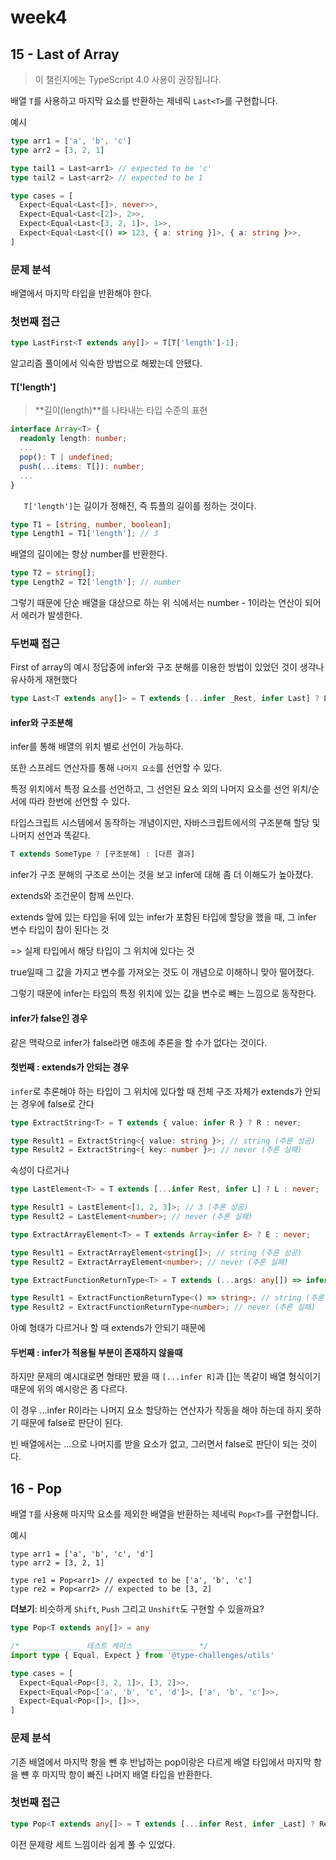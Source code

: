 # week4

## 15 - Last of Array

> 이 챌린지에는 TypeScript 4.0 사용이 권장됩니다.

배열 `T`를 사용하고 마지막 요소를 반환하는 제네릭 `Last<T>`를 구현합니다.

예시

```ts
type arr1 = ['a', 'b', 'c']
type arr2 = [3, 2, 1]

type tail1 = Last<arr1> // expected to be 'c'
type tail2 = Last<arr2> // expected to be 1
```

```ts
type cases = [
  Expect<Equal<Last<[]>, never>>,
  Expect<Equal<Last<[2]>, 2>>,
  Expect<Equal<Last<[3, 2, 1]>, 1>>,
  Expect<Equal<Last<[() => 123, { a: string }]>, { a: string }>>,
]
```



### 문제 분석

배열에서 마지막 타입을 반환해야 한다.



### 첫번째 접근

```ts
type LastFirst<T extends any[]> = T[T['length']-1];
```

알고리즘 풀이에서 익숙한 방법으로 해봤는데 안됐다.



#### T['length']

> **길이(length)**를 나타내는 타입 수준의 표현

```ts
interface Array<T> {
  readonly length: number;
  ...
  pop(): T | undefined;
  push(...items: T[]): number;
  ...
}
```



`	T['length']`는 길이가 정해진, 즉 튜플의 길이를 정하는 것이다. 

```ts
type T1 = [string, number, boolean];
type Length1 = T1['length']; // 3
```

배열의 길이에는 항상 number를 반환한다.

```ts
type T2 = string[];
type Length2 = T2['length']; // number
```

그렇기 때문에 단순 배열을 대상으로 하는 위 식에서는 number - 1이라는 연산이 되어서 에러가 발생한다.



### 두번째 접근

First of array의 예시 정답중에 infer와 구조 분해를 이용한 방법이 있었던 것이 생각나 유사하게 재현했다

``` ts
type Last<T extends any[]> = T extends [...infer _Rest, infer Last] ? Last : never;
```

#### infer와 구조분해

infer를 통해 배열의 위치 별로 선언이 가능하다.

또한 스프레드 연산자를 통해 `나머지 요소`를 선언할 수 있다.

특정 위치에서 특정 요소를 선언하고, 그 선언된 요소 외의 나머지 요소를 선언 위치/순서에 따라 한번에 선언할 수 있다.



타입스크립트 시스템에서 동작하는 개념이지만, 자바스크립트에서의 구조분해 할당 및 나머지 선언과 똑같다.

```ts
T extends SomeType ? [구조분해] : [다른 결과]
```



infer가 구조 분해의 구조로 쓰이는 것을 보고 infer에 대해 좀 더 이해도가 높아졌다.

extends와 조건문이 함께 쓰인다.

 extends 앞에 있는 타입을 뒤에 있는 infer가 포함된 타입에 할당을 했을 때, 그 infer 변수 타입이 참이 된다는 것

=> 실제 타입에서 해당 타입이 그 위치에 있다는 것

true일때 그 값을 가지고 변수를 가져오는 것도 이 개념으로 이해하니 맞아 떨어졌다.

그렇기 때문에 infer는 타입의 특정 위치에 있는 값을 변수로 빼는 느낌으로 동작한다.



#### infer가 false인 경우

같은 맥락으로 infer가 false라면 애초에 추론을 할 수가 없다는 것이다.

#### 첫번째 : extends가 안되는 경우

`infer`로 추론해야 하는 타입이 그 위치에 있다할 때 전체 구조 자체가 extends가 안되는 경우에 false로 간다

```ts
type ExtractString<T> = T extends { value: infer R } ? R : never;

type Result1 = ExtractString<{ value: string }>; // string (추론 성공)
type Result2 = ExtractString<{ key: number }>; // never (추론 실패)
```

속성이 다르거나

```ts
type LastElement<T> = T extends [...infer Rest, infer L] ? L : never;

type Result1 = LastElement<[1, 2, 3]>; // 3 (추론 성공)
type Result2 = LastElement<number>; // never (추론 실패)
```

```ts
type ExtractArrayElement<T> = T extends Array<infer E> ? E : never;

type Result1 = ExtractArrayElement<string[]>; // string (추론 성공)
type Result2 = ExtractArrayElement<number>; // never (추론 실패)
```

```ts
type ExtractFunctionReturnType<T> = T extends (...args: any[]) => infer R ? R : never;

type Result1 = ExtractFunctionReturnType<() => string>; // string (추론 성공)
type Result2 = ExtractFunctionReturnType<number>; // never (추론 실패)
```

아예 형태가 다르거나 할 때 extends가 안되기 때문에

#### 두번째 : infer가 적용될 부분이 존재하지 않을때

하지만 문제의 예시대로면 형태만 봤을 때 `[...infer R]`과 []는 똑같이 배열 형식이기 때문에 위의 예시랑은 좀 다르다.

이 경우 ...infer R이라는 나머지 요소 할당하는 연산자가 작동을 해야 하는데 하지 못하기 때문에 false로 판단이 된다.



빈 배열에서는 ...으로 나머지를 받을 요소가 없고, 그러면서 false로 판단이 되는 것이다.



## 16 - Pop

배열 `T`를 사용해 마지막 요소를 제외한 배열을 반환하는 제네릭 `Pop<T>`를 구현합니다.

예시

```
type arr1 = ['a', 'b', 'c', 'd']
type arr2 = [3, 2, 1]

type re1 = Pop<arr1> // expected to be ['a', 'b', 'c']
type re2 = Pop<arr2> // expected to be [3, 2]
```



**더보기**: 비슷하게 `Shift`, `Push` 그리고 `Unshift`도 구현할 수 있을까요?

```ts
type Pop<T extends any[]> = any

/* _____________ 테스트 케이스 _____________ */
import type { Equal, Expect } from '@type-challenges/utils'

type cases = [
  Expect<Equal<Pop<[3, 2, 1]>, [3, 2]>>,
  Expect<Equal<Pop<['a', 'b', 'c', 'd']>, ['a', 'b', 'c']>>,
  Expect<Equal<Pop<[]>, []>>,
]
```



### 문제 분석

기존 배열에서 마지막 항을 뺀 후 반납하는 pop이랑은 다르게 배열 타입에서 마지막 항을 뺸 후 마지막 항이 빠진 나머지 배열 타입을 반환한다.



### 첫번째 접근

```ts
type Pop<T extends any[]> = T extends [...infer Rest, infer _Last] ? Rest : []
```

이전 문제랑 세트 느낌이라 쉽게 풀 수 있었다.